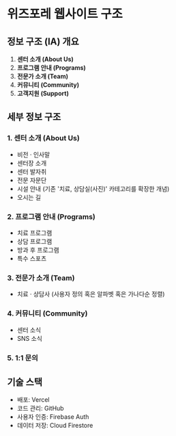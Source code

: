 # 위즈포레 웹사이트 구조


## 정보 구조 (IA) 개요

1. **센터 소개 (About Us)**
2. **프로그램 안내 (Programs)**
3. **전문가 소개 (Team)**
4. **커뮤니티 (Community)**
5. **고객지원 (Support)**

## 세부 정보 구조

### 1. 센터 소개 (About Us)
* 비전 · 인사말
* 센터장 소개
* 센터 발자취
* 전문 자문단
* 시설 안내 (기존 '치료, 상담실(사진)' 카테고리를 확장한 개념)
* 오시는 길

### 2. 프로그램 안내 (Programs)
* 치료 프로그램
* 상담 프로그램
* 방과 후 프로그램
* 특수 스포츠

### 3. 전문가 소개 (Team)
* 치료 · 상담사 (사용자 정의 혹은 알파벳 혹은 가나다순 정렬)

### 4. 커뮤니티 (Community)
* 센터 소식
* SNS 소식

### 5. 1:1 문의

## 기술 스택
- 배포: Vercel
- 코드 관리: GitHub
- 사용자 인증: Firebase Auth
- 데이터 저장: Cloud Firestore

